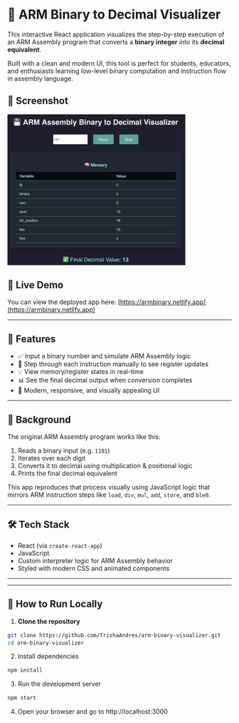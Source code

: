 # 💾 ARM Binary to Decimal Visualizer

This interactive React application visualizes the step-by-step execution of an ARM Assembly program that converts a **binary integer** into its **decimal equivalent**.

Built with a clean and modern UI, this tool is perfect for students, educators, and enthusiasts learning low-level binary computation and instruction flow in assembly language.

## 📸 Screenshot

<img src="./preview12.png" alt="ARM Binary Screenshot" width="400"/>

## 🚀 Live Demo

You can view the deployed app here: [https://armbinary.netlify.app](https://armbinary.netlify.app)

---

## 🚀 Features

- ✅ Input a binary number and simulate ARM Assembly logic
- 🔁 Step through each instruction manually to see register updates
- 💡 View memory/register states in real-time
- 📊 See the final decimal output when conversion completes
- 🎨 Modern, responsive, and visually appealing UI

---

## 🧠 Background

The original ARM Assembly program works like this:

1. Reads a binary input (e.g. `1101`)
2. Iterates over each digit
3. Converts it to decimal using multiplication & positional logic
4. Prints the final decimal equivalent

This app reproduces that process visually using JavaScript logic that mirrors ARM instruction steps like `load`, `div`, `mul`, `add`, `store`, and `ble0`.

---

## 🛠 Tech Stack

- React (via `create-react-app`)
- JavaScript
- Custom interpreter logic for ARM Assembly behavior
- Styled with modern CSS and animated components

---

---

## 🧪 How to Run Locally

1. **Clone the repository**
```bash
git clone https://github.com/TrishaAndres/arm-binary-visualizer.git
cd arm-binary-visualizer
```

2. Install dependencies
```bash
npm install
```

3. Run the development server
```bash
npm start
```

4. Open your browser and go to http://localhost:3000

